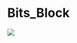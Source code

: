 <!-- @format -->

# Bits_Block

<img src="../BitsBlock/client/src/screencapture-bitsblock-netlify-app-2022-09-24-15_42_19.png">
